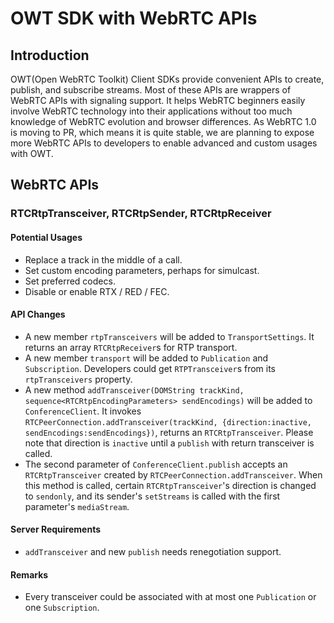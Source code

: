 # OWT SDK with WebRTC APIs
## Introduction
OWT(Open WebRTC Toolkit) Client SDKs provide convenient APIs to create, publish, and subscribe streams. Most of these APIs are wrappers of WebRTC APIs with signaling support. It helps WebRTC beginners easily involve WebRTC technology into their applications without too much knowledge of WebRTC evolution and browser differences. As WebRTC 1.0 is moving to PR, which means it is quite stable, we are planning to expose more WebRTC APIs to developers to enable advanced and custom usages with OWT.
## WebRTC APIs
### RTCRtpTransceiver, RTCRtpSender, RTCRtpReceiver
#### Potential Usages
- Replace a track in the middle of a call.
- Set custom encoding parameters, perhaps for simulcast.
- Set preferred codecs.
- Disable or enable RTX / RED / FEC.
#### API Changes
- A new member `rtpTransceivers` will be added to `TransportSettings`. It returns an array `RTCRtpReceiver`s for RTP transport.
- A new member `transport` will be added to `Publication` and `Subscription`. Developers could get `RTPTransceiver`s from its `rtpTransceivers` property.
- A new method `addTransceiver(DOMString trackKind, sequence<RTCRtpEncodingParameters> sendEncodings)` will be added to `ConferenceClient`. It invokes `RTCPeerConnection.addTransceiver(trackKind, {direction:inactive, sendEncodings:sendEncodings})`, returns an `RTCRtpTransceiver`. Please note that direction is `inactive` until a `publish` with return transceiver is called.
- The second parameter of `ConferenceClient.publish` accepts an `RTCRtpTransceiver` created by `RTCPeerConnection.addTransceiver`. When this method is called, certain `RTCRtpTransceiver`'s direction is changed to `sendonly`, and its sender's `setStreams` is called with the first parameter's `mediaStream`.
#### Server Requirements
- `addTransceiver` and new `publish` needs renegotiation support.
#### Remarks
- Every transceiver could be associated with at most one `Publication` or one `Subscription`.